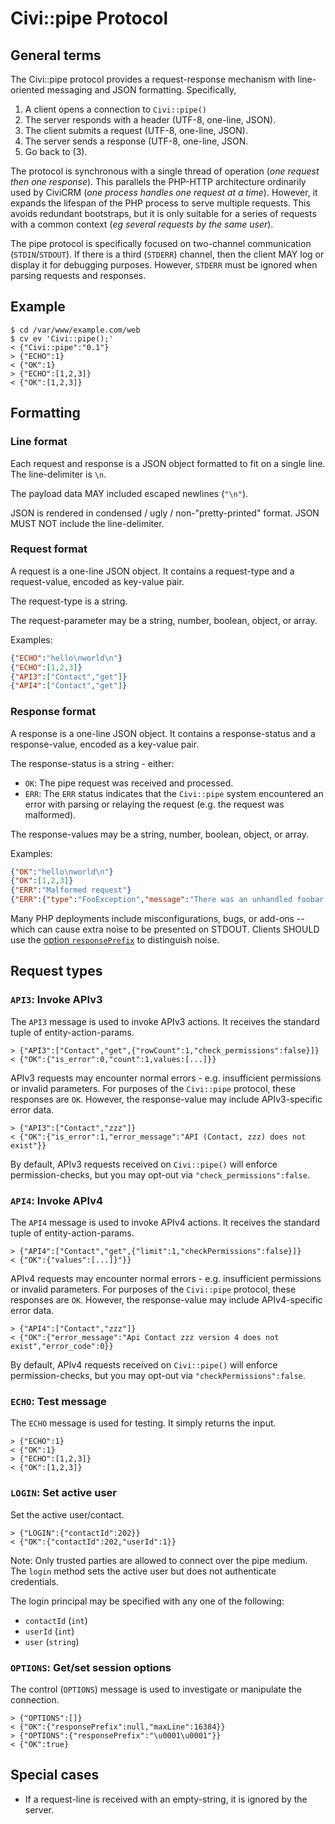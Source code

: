 # Civi::pipe Protocol

## General terms

The Civi::pipe protocol provides a request-response mechanism with line-oriented messaging and JSON formatting.
Specifically,

1. A client opens a connection to `Civi::pipe()`
2. The server responds with a header (UTF-8, one-line, JSON).
3. The client submits a request (UTF-8, one-line, JSON).
4. The server sends a response (UTF-8, one-line, JSON.
5. Go back to (3).

The protocol is synchronous with a single thread of operation (*one request then one response*).  This parallels the PHP-HTTP
architecture ordinarily used by CiviCRM (*one process handles one request at a time*).  However, it expands the lifespan of
the PHP process to serve multiple requests.  This avoids redundant bootstraps, but it is only suitable for a series of
requests with a common context (*eg several requests by the same user*).

The pipe protocol is specifically focused on two-channel communication (`STDIN`/`STDOUT`).  If there is a third (`STDERR`)
channel, then the client MAY log or display it for debugging purposes.  However, `STDERR` must be ignored when parsing
requests and responses.

## Example

```
$ cd /var/www/example.com/web
$ cv ev 'Civi::pipe();'
< {"Civi::pipe":"0.1"}
> {"ECHO":1}
< {"OK":1}
> {"ECHO":[1,2,3]}
< {"OK":[1,2,3]}
```

## Formatting

### Line format

Each request and response is a JSON object formatted to fit on a single line. The line-delimiter is `\n`.

The payload data MAY included escaped newlines (`"\n"`).

JSON is rendered in condensed / ugly / non-"pretty-printed" format. JSON MUST NOT include the line-delimiter.

### Request format

A request is a one-line JSON object. It contains a request-type and a request-value, encoded as key-value pair.

The request-type is a string.

The request-parameter may be a string, number, boolean, object, or array.

Examples:

```json
{"ECHO":"hello\nworld\n"}
{"ECHO":[1,2,3]}
{"API3":["Contact","get"]}
{"API4":["Contact","get"]}
```

### Response format

A response is a one-line JSON object. It contains a response-status and a response-value, encoded as a key-value pair.

The response-status is a string - either:

* `OK`: The pipe request was received and processed.
* `ERR`:  The `ERR` status indicates that the `Civi::pipe` system encountered an error with parsing or relaying the request (e.g.  the request was malformed).

The response-values may be a string, number, boolean, object, or array.

Examples:

```json
{"OK":"hello\nworld\n"}
{"OK":[1,2,3]}
{"ERR":"Malformed request"}
{"ERR":{"type":"FooException","message":"There was an unhandled foobar exception."}}
```

Many PHP deployments include misconfigurations, bugs, or add-ons -- which can cause extra noise to be presented on STDOUT.
Clients SHOULD use the [option `responsePrefix`](#OPTIONS) to distinguish noise.

## Request types

### `API3`: Invoke APIv3

The `API3` message is used to invoke APIv3 actions. It receives the standard tuple of entity-action-params.

```
> {"API3":["Contact","get",{"rowCount":1,"check_permissions":false}]}
< {"OK":{"is_error":0,"count":1,values:[...]}}
```

APIv3 requests may encounter normal errors - e.g. insufficient permissions or invalid parameters. For purposes of the `Civi::pipe` protocol, these
responses are `OK`. However, the response-value may include APIv3-specific error data.

```
> {"API3":["Contact","zzz"]}
< {"OK":{"is_error":1,"error_message":"API (Contact, zzz) does not exist"}}
```

By default, APIv3 requests received on `Civi::pipe()` will enforce permission-checks, but you may opt-out via `"check_permissions":false`.

### `API4`: Invoke APIv4

The `API4` message is used to invoke APIv4 actions. It receives the standard tuple of entity-action-params.

```
> {"API4":["Contact","get",{"limit":1,"checkPermissions":false}]}
< {"OK":{"values":[...]}"}}
```

APIv4 requests may encounter normal errors - e.g. insufficient permissions or invalid parameters. For purposes of the `Civi::pipe` protocol, these
responses are `OK`. However, the response-value may include APIv4-specific error data.

```
> {"API4":["Contact","zzz"]}
< {"OK":{"error_message":"Api Contact zzz version 4 does not exist","error_code":0}}
```

By default, APIv4 requests received on `Civi::pipe()` will enforce permission-checks, but you may opt-out via `"checkPermissions":false`.

### `ECHO`: Test message

The `ECHO` message is used for testing. It simply returns the input.

```
> {"ECHO":1}
< {"OK":1}
> {"ECHO":[1,2,3]}
< {"OK":[1,2,3]}
```

### `LOGIN`: Set active user

Set the active user/contact.

```
> {"LOGIN":{"contactId":202}}
< {"OK":{"contactId":202,"userId":1}}
```

Note: Only trusted parties are allowed to connect over the pipe medium. The `login` method
sets the active user but does not authenticate credentials.

The login principal may be specified with any one of the following:

* `contactId` (`int`)
* `userId` (`int`)
* `user` (`string`)

### `OPTIONS`: Get/set session options

The control (`OPTIONS`) message is used to investigate or manipulate the connection.

```
> {"OPTIONS":[]}
< {"OK":{"responsePrefix":null,"maxLine":16384}}
> {"OPTIONS":{"responsePrefix":"\u0001\u0001"}}
< {"OK":true}
```

## Special cases

* If a request-line is received with an empty-string, it is ignored by the server.
